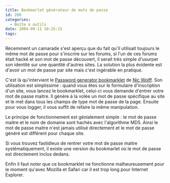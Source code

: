 ```yaml
---
title: Bookmarlet générateur de mots de passe
id: 288
categories:
  - Boîte à outils
date: 2004-09-11 10:25:21
tags:
---
```


Récemment un camarade s'est aperçu que du fait qu'il utilisait toujours le même mot de passe pour s'inscrire sur les forums, si l'un de ces forums était hacké et son mot de passe découvert, il serait très simple d'usurper son identité sur une quantité d'autres sites. La solution la plus évidente est d'avoir un mot de passe par site mais c'est ingérable en pratique.

C'est là qu'intervient le [Password generator bookmarklet](http://angel.net/~nic/passwdlet.html "Password generator bookmarklet") de [Nic Wolff](http://angel.net/~nic/ "Nic&#039;s tricks"). Son utilisation est simplissime&nbsp;: quand vous êtes sur le formulaire d'inscription d'un site, vous lancez le bookmarklet, celui-ci vous demande d'entrer votre mot de passe maitre. Il génére à la volée un mot de passe spécifique au site et le met dans tous les champs de type mot de passe de la page. Ensuite pour vous logger, il vous suffit de refaire la même manipulation.

Le principe de fonctionnement est génialement simple&nbsp;: le mot de passe maitre et le nom de domaine sont hachés avec l'algorithme MD5\. Ainsi le mot de passe maitre n'est jamais utilisé directement et le mot de passe généré est différent pour chaque site.

Si vous trouvez fastidieux de rentrer votre mot de passe maitre systématiquement, il existe une version du bookmarlet où le mot de passe est directement inclus dedans.

Enfin il faut noter que ce bookmarklet ne fonctionne malheureusement pour le moment qu'avec Mozilla et Safari car il est trop long pour Internet Explorer.
